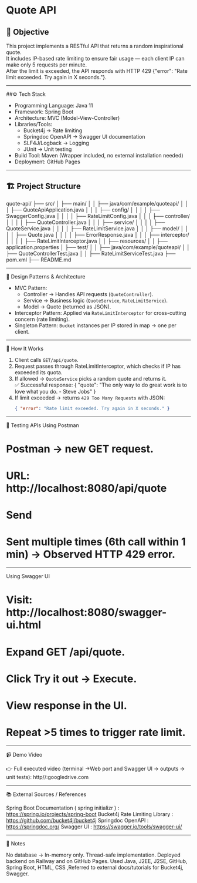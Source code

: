 # Quote API 

## 🎯 Objective
This project implements a RESTful API that returns a random inspirational quote.  
It includes IP-based rate limiting to ensure fair usage — each client IP can make only 5 requests per minute.  
After the limit is exceeded, the API responds with HTTP 429 {"error": "Rate limit exceeded. Try again in X seconds."}.

---

##⚙️ Tech Stack
- Programming Language: Java 11  
- Framework: Spring Boot  
- Architecture: MVC (Model-View-Controller)  
- Libraries/Tools:  
  - Bucket4j → Rate limiting  
  - Springdoc OpenAPI → Swagger UI documentation  
  - SLF4J/Logback → Logging  
  - JUnit → Unit testing  
- Build Tool: Maven (Wrapper included, no external installation needed)  
- Deployment: GitHub Pages 

---
## 🏗️ Project Structure
quote-api/
├── src/
│   ├── main/
│   │   ├── java/com/example/quoteapi/
│   │   │   ├── QuoteApiApplication.java
│   │   │   ├── config/
│   │   │   │   ├── SwaggerConfig.java
│   │   │   │   ├── RateLimitConfig.java
│   │   │   ├── controller/
│   │   │   │   ├── QuoteController.java
│   │   │   ├── service/
│   │   │   │   ├── QuoteService.java
│   │   │   │   ├── RateLimitService.java
│   │   │   ├── model/
│   │   │   │   ├── Quote.java
│   │   │   │   ├── ErrorResponse.java
│   │   │   ├── interceptor/
│   │   │   │   ├── RateLimitInterceptor.java
│   │   ├── resources/
│   │       ├── application.properties
│   ├── test/
│   │   ├── java/com/example/quoteapi/
│   │       ├── QuoteControllerTest.java
│   │       ├── RateLimitServiceTest.java
├── pom.xml
├── README.md


---

 🧩 Design Patterns & Architecture
- MVC Pattern:  
  - Controller → Handles API requests (`QuoteController`).  
  - Service → Business logic (`QuoteService`, `RateLimitService`).  
  - Model → Quote (returned as JSON).  
- Interceptor Pattern: Applied via `RateLimitInterceptor` for cross-cutting concern (rate limiting).  
- Singleton Pattern: `Bucket` instances per IP stored in map → one per client.  

---

 📖 How It Works
1. Client calls `GET/api/quote`.  
2. Request passes through RateLimitInterceptor, which checks if IP has exceeded its quota.  
3. If allowed → `QuoteService` picks a random quote and returns it.  
   ✅ Successful response:
	{ "quote": "The only way to do great work is to love what you do. - Steve Jobs" }
4. If limit exceeded → returns `429 Too Many Requests` with JSON:  
   ```json
   { "error": "Rate limit exceeded. Try again in X seconds." }

---

🧪 Testing APIs
Using Postman
# Postman → new GET request.
# URL: http://localhost:8080/api/quote
# Send
# Sent multiple times (6th call within 1 min) → Observed HTTP 429 error.

---

Using Swagger UI

# Visit: http://localhost:8080/swagger-ui.html
# Expand GET /api/quote.
# Click Try it out → Execute.
# View response in the UI.
# Repeat >5 times to trigger rate limit.

---

📹 Demo Video

👉 Full executed video (terminal →Web port and Swagger UI → outputs → unit tests):
http//:googledrive.com

---

📚 External Sources / References

Spring Boot Documentation ( spring initializr ) : https://spring.io/projects/spring-boot
Bucket4j Rate Limiting Library : https://github.com/bucket4j/bucket4j
Springdoc OpenAPI : https://springdoc.org/
Swagger UI : https://swagger.io/tools/swagger-ui/

---

🙋 Notes

No database → In-memory only.
Thread-safe implementation.
Deployed backend on Railway and on GitHub Pages.
Used Java, J2EE, J2SE, GitHub, Spring Boot, HTML, CSS ,Referred to external docs/tutorials for Bucket4j, Swagger.
